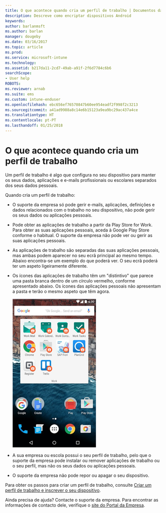 ```yaml
---
title: O que acontece quando cria um perfil de trabalho | Documentos da Microsoft
description: Descreve como encriptar dispositivos Android
keywords: 
author: barlanmsft
ms.author: barlan
manager: dougeby
ms.date: 03/16/2017
ms.topic: article
ms.prod: 
ms.service: microsoft-intune
ms.technology: 
ms.assetid: b217da11-2cd7-49ab-a91f-2f6d7784c6b6
searchScope:
- User help
ROBOTS: 
ms.reviewer: arnab
ms.suite: ems
ms.custom: intune-enduser
ms.openlocfilehash: ebc656ef76570847b60ee954eadf2f998f2c3213
ms.sourcegitcommit: a41ad9988a8c14e6b15123a9ea9bc29ac437a4ce
ms.translationtype: HT
ms.contentlocale: pt-PT
ms.lasthandoff: 01/25/2018
---
```

# <a name="what-happens-when-you-create-a-work-profile"></a>O que acontece quando cria um perfil de trabalho

Um perfil de trabalho é algo que configura no seu dispositivo para manter os seus dados, aplicações e e-mails profissionais ou escolares separados dos seus dados pessoais.

Quando cria um perfil de trabalho:

- O suporte da empresa só pode gerir e-mails, aplicações, definições e dados relacionados com o trabalho no seu dispositivo, não pode gerir os seus dados ou aplicações pessoais.

- Pode obter as aplicações de trabalho a partir da Play Store for Work. Para obter as suas aplicações pessoais, aceda à Google Play Store conforme o habitual. O suporte da empresa não pode ver ou gerir as suas aplicações pessoais.

- As aplicações de trabalho são separadas das suas aplicações pessoais, mas ambas podem aparecer no seu ecrã principal ao mesmo tempo. Abaixo encontra-se um exemplo do que poderá ver. O seu ecrã poderá ter um aspeto ligeiramente diferente.

- Os ícones das aplicações de trabalho têm um "distintivo" que parece uma pasta branca dentro de um círculo vermelho, conforme apresentado abaixo. Os ícones das aplicações pessoais não apresentam a pasta e terão o mesmo aspeto que têm agora.

    ![Android Play Store for Work](./media/afw-google-play-store-for-work.png)

- A sua empresa ou escola possui o seu perfil de trabalho, pelo que o suporte da empresa pode instalar ou remover aplicações de trabalho ou o seu perfil, mas não os seus dados ou aplicações pessoais.
- O suporte da empresa não pode repor ou apagar o seu dispositivo.

Para obter os passos para criar um perfil de trabalho, consulte [Criar um perfil de trabalho e inscrever o seu dispositivo](create-a-work-profile-and-enroll-your-device-in-intune-android.md).

Ainda precisa de ajuda? Contacte o suporte da empresa. Para encontrar as informações de contacto dele, verifique o [site do Portal da Empresa](https://portal.manage.microsoft.com#HelpDeskDialog).
